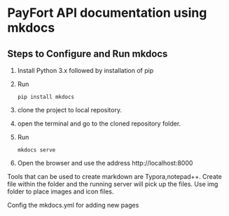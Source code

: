 # PayFort API documentation using mkdocs

## Steps to Configure and Run mkdocs

1. Install Python 3.x followed by installation of pip

2. Run 

   ```
   pip install mkdocs
   ```

   

3. clone the project to local repository.

4. open the terminal and go to the cloned repository folder.

5. Run

   ```
   mkdocs serve
   ```

   

6. Open the browser and use the address
   http://localhost:8000



Tools that can be used to create markdown are Typora,notepad++. Create file within the folder and the running server will pick up the files. Use img folder to place images and icon files.

Config the mkdocs.yml for adding new pages